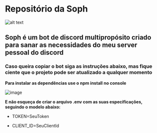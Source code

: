 # Repositório da Soph

![alt text](https://cdn.discordapp.com/attachments/868903973095088170/1086117025581105242/image.png)

## Soph é um bot de discord multipropósito criado para sanar as necessidades do meu server pessoal do discord

### Caso queira copiar o bot siga as instruções abaixo, mas fique ciente que o projeto pode ser atualizado a qualquer momento

__Para instalar as dependências use o npm install no console__

![image](https://user-images.githubusercontent.com/75023574/225799742-c0fea542-ea7b-46fb-b8ea-f2c60c25f2b5.png)

__E não esqueça de criar o arquivo .env com as suas especificações, seguindo o modelo abaixo:__

- TOKEN=SeuToken
* CLIENT_ID=SeuClientId
